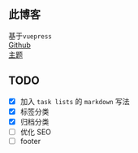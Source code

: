## 此博客
基于`vuepress`  
[Github](https://github.com/YasinChan/vuepress-blog)  
[主题](https://github.com/YasinChan/vuepress-theme-inherit)

## TODO 
- [x] 加入 `task lists` 的 `markdown` 写法
- [x] 标签分类
- [x] 归档分类
- [ ] 优化 SEO
- [ ] footer

